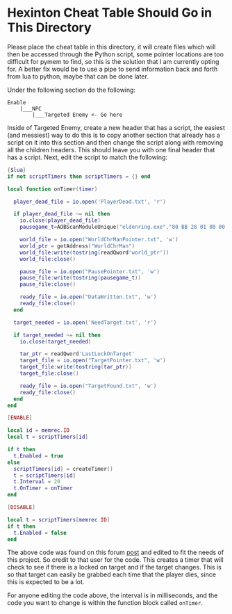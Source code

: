 # Hexinton Cheat Table Should Go in This Directory

Please place the cheat table in this directory, it will create files which will then be accessed through the Python script, some pointer locations are too difficult for pymem to find, so this is the solution that I am currently opting for. A better fix would be to use a pipe to send information back and forth from lua to python, maybe that can be done later.

Under the following section do the following:

```
Enable
    |___NPC
        |___Targeted Enemy <- Go here
```

Inside of Targeted Enemy, create a new header that has a script, the easiest (and messiest) way to do this is to copy another section that already has a script on it into this section and then change the script along with removing all the children headers. This should leave you with one final header that has a script. Next, edit the script to match the following:

```lua
{$lua}
if not scriptTimers then scriptTimers = {} end

local function onTimer(timer)

  player_dead_file = io.open('PlayerDead.txt', 'r')

  if player_dead_file ~= nil then
    io.close(player_dead_file)
    pausegame_t=AOBScanModuleUnique("eldenring.exe","80 BB 28 01 00 00 00 0F 84","+X")

    world_file = io.open("WorldChrManPointer.txt", 'w')
    world_ptr = getAddress("WorldChrMan")
    world_file:write(tostring(readQword'world_ptr'))
    world_file:close()

    pause_file = io.open("PausePointer.txt", 'w')
    pause_file:write(tostring(pausegame_t))
    pause_file:close()

    ready_file = io.open("DataWritten.txt", 'w')
    ready_file:close()
  end

  target_needed = io.open('NeedTarget.txt', 'r')

  if target_needed ~= nil then
    io.close(target_needed)

    tar_ptr = readQword'LastLockOnTarget'
    target_file = io.open("TargetPointer.txt", 'w')
    target_file:write(tostring(tar_ptr))
    target_file:close()

    ready_file = io.open("TargetFound.txt", 'w')
    ready_file:close()
  end
end

[ENABLE]

local id = memrec.ID
local t = scriptTimers[id]

if t then
  t.Enabled = true
else
  scriptTimers[id] = createTimer()
  t = scriptTimers[id]
  t.Interval = 20
  t.OnTimer = onTimer
end

[DISABLE]

local t = scriptTimers[memrec.ID]
if t then
  t.Enabled = false
end
```

The above code was found on this forum [post](https://www.cheatengine.org/forum/viewtopic.php?t=618933&sid=ea8d85619a9513450cc63fbe2f1a3443) and edited to fit the needs of this project. So credit to that user for the code. This creates a timer that will check to see if there is a locked on target and if the target changes. This is so that target can easily be grabbed each time that the player dies, since this is expected to be a lot.

For anyone editing the code above, the interval is in milliseconds, and the code you want to change is within the function block called `onTimer`.

